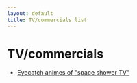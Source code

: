 ```yaml
---
layout: default
title: TV/commercials list
---
```


# TV/commercials
- [Eyecatch animes of "space shower TV"](/posts/5.html)